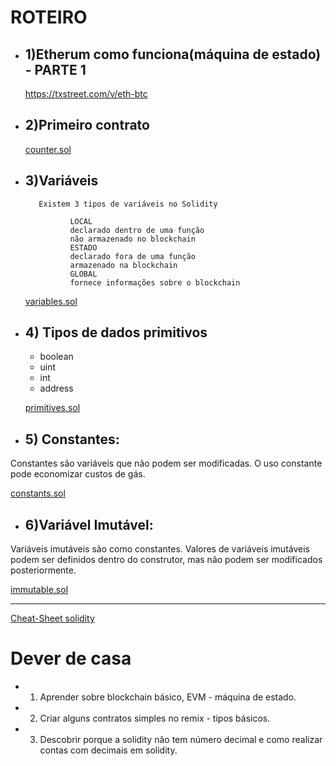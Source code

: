 # ROTEIRO

- ## 1)Etherum como funciona(máquina de estado) - PARTE 1

    https://txstreet.com/v/eth-btc
    


- ## 2)Primeiro contrato

    [counter.sol](https://raw.githubusercontent.com/valterlobo/grupo_estudos_solidity/main/reuniao_1/counter.sol)


- ## 3)Variáveis

         Existem 3 tipos de variáveis no Solidity

                LOCAL 
                declarado dentro de uma função
                não armazenado no blockchain
                ESTADO
                declarado fora de uma função
                armazenado na blockchain
                GLOBAL
                fornece informações sobre o blockchain
    [ variables.sol](https://raw.githubusercontent.com/valterlobo/grupo_estudos_solidity/main/reuniao_1/variables.sol)

- ## 4) Tipos de dados   primitivos
    
     - boolean
     - uint
     - int
     - address
   
    [primitives.sol](https://raw.githubusercontent.com/valterlobo/grupo_estudos_solidity/main/reuniao_1/primitives.sol)

- ## 5) Constantes:

Constantes são variáveis que não podem ser modificadas.
O uso constante pode economizar custos de gás.

   [constants.sol](https://raw.githubusercontent.com/valterlobo/grupo_estudos_solidity/main/reuniao_1/constants.sol)

- ## 6)Variável  Imutável:

Variáveis imutáveis são como constantes. Valores de variáveis imutáveis podem ser definidos dentro do construtor, mas não podem ser modificados posteriormente.

[immutable.sol](https://raw.githubusercontent.com/valterlobo/grupo_estudos_solidity/main/reuniao_1/immutable.sol)

--------- 
[Cheat-Sheet solidity](https://intellipaat.com/mediaFiles/2019/03/Solidity-Cheat-Sheet.pdf)


# Dever de casa 

 - 1) Aprender sobre blockchain básico, EVM - máquina de estado.
 - 2) Criar alguns contratos simples no remix - tipos básicos.
 - 3) Descobrir porque a solidity  não tem número decimal e como realizar contas com decimais em solidity.

